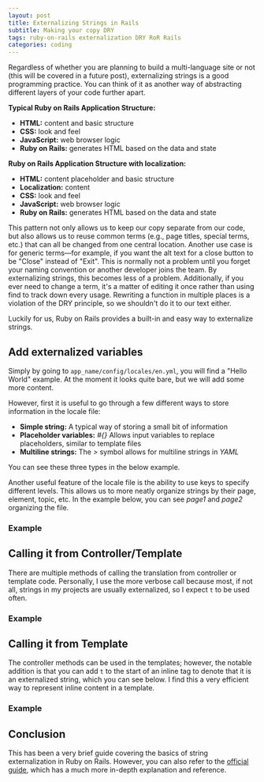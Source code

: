 ```yaml
---
layout: post
title: Externalizing Strings in Rails
subtitle: Making your copy DRY
tags: ruby-on-rails externalization DRY RoR Rails
categories: coding
---
```


Regardless of whether you are planning to build a multi-language site or not (this will be covered in a future post), externalizing strings is a good programming practice. You can think of it as another way of abstracting different layers of your code further apart.

**Typical Ruby on Rails Application Structure:**

- **HTML:** content and basic structure
- **CSS:** look and feel
- **JavaScript:** web browser logic
- **Ruby on Rails:** generates HTML based on the data and state

**Ruby on Rails Application Structure with localization:**

- **HTML:** content placeholder and basic structure
- **Localization:** content
- **CSS:** look and feel
- **JavaScript:** web browser logic
- **Ruby on Rails:** generates HTML based on the data and state

This pattern not only allows us to keep our copy separate from our code, but also allows us to reuse common terms (e.g., page titles, special terms, etc.) that can all be changed from one central location. Another use case is for generic terms—for example, if you want the alt text for a close button to be "Close" instead of "Exit". This is normally not a problem until you forget your naming convention or another developer joins the team. By externalizing strings, this becomes less of a problem. Additionally, if you ever need to change a term, it's a matter of editing it once rather than using find to track down every usage. Rewriting a function in multiple places is a violation of the DRY principle, so we shouldn't do it to our text either.

Luckily for us, Ruby on Rails provides a built-in and easy way to externalize strings. 

## Add externalized variables
Simply by going to `app_name/config/locales/en.yml`, you will find a "Hello World" example. At the moment it looks quite bare, but we will add some more content.

However, first it is useful to go through a few different ways to store information in the locale file:

- **Simple string:** A typical way of storing a small bit of information
- **Placeholder variables:** *#{}* Allows input variables to replace placeholders, similar to template files
- **Multiline strings:** The *>* symbol allows for multiline strings in *YAML*

You can see these three types in the below example.

Another useful feature of the locale file is the ability to use keys to specify different levels. This allows us to more neatly organize strings by their page, element, topic, etc. In the example below, you can see *page1* and *page2* organizing the file.
	
### Example
<script src="https://gist.github.com/bbody/459c55670ec239c62175ee669d15069f.js?file=en.yaml"></script>

## Calling it from Controller/Template
There are multiple methods of calling the translation from controller or template code. Personally, I use the more verbose call because most, if not all, strings in my projects are usually externalized, so I expect `t` to be used often.

### Example
<script src="https://gist.github.com/bbody/459c55670ec239c62175ee669d15069f.js?file=translation_methods.rb"></script>

## Calling it from Template
The controller methods can be used in the templates; however, the notable addition is that you can add `t` to the start of an inline tag to denote that it is an externalized string, which you can see below. I find this a very efficient way to represent inline content in a template.

### Example
<script src="https://gist.github.com/bbody/459c55670ec239c62175ee669d15069f.js?file=translation_methods.html.erb"></script>

## Conclusion 

This has been a very brief guide covering the basics of string externalization in Ruby on Rails. However, you can also refer to the [official guide](http://guides.rubyonrails.org/i18n.html), which has a much more in-depth explanation and reference.